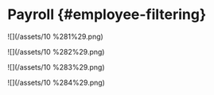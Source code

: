 # Payroll {#employee-filtering}

![](/assets/10 %281%29.png)

![](/assets/10 %282%29.png)

![](/assets/10 %283%29.png)

![](/assets/10 %284%29.png)

